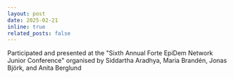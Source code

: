 ```yaml
---
layout: post
date: 2025-02-21
inline: true
related_posts: false
---
```


Participated and presented at the "Sixth Annual Forte EpiDem Network Junior Conference" organised by Siddartha Aradhya, Maria Brandén, Jonas Björk, and Anita Berglund